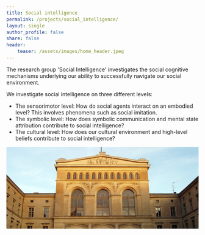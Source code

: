 ```yaml
---
title: Social intelligence
permalink: /projects/social_intelligence/
layout: single
author_profile: false
share: false
header:
    teaser: /assets/images/home_header.jpeg
---
```


The research group 'Social Intelligence' investigates the social cognitive mechanisms underlying our ability to successfully navigate our social environment.

We investigate social intelligence on three different levels:

* The sensorimotor level: How do social agents interact on an embodied level? This involves phenomena such as social imitation.
* The symbolic level: How does symbolic communication and mental state attribution contribute to social intelligence?
* The cultural level: How does our cultural environment and high-level beliefs contribute to social intelligence?


<img src="../../assets/images/projects/image.jpeg" alt="some text">
